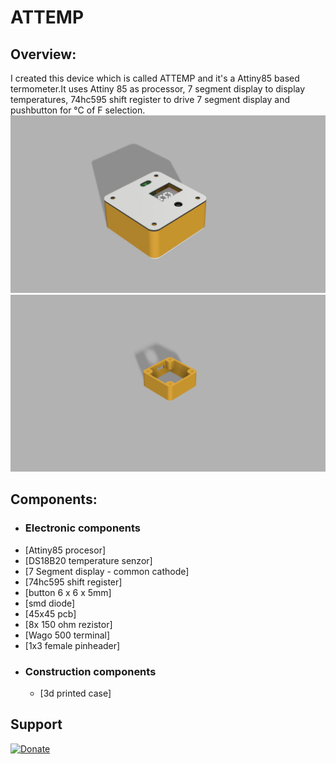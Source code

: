 # ATTEMP

## Overview:
I created this device which is called ATTEMP and it's a Attiny85 based termometer.It uses Attiny 85 as processor, 7 segment display to display temperatures, 74hc595 shift register to drive 7 segment display and pushbutton for °C of F selection.
![alt tag](https://github.com/StanislavJochman/ATTEMP/blob/master/ATTEMP-ASSEMBLED.png)
![alt tag](https://github.com/StanislavJochman/ATTEMP/blob/master/ATTEMP-BOX.png)
## Components:
 - ### Electronic components
  - [Attiny85 procesor]
  - [DS18B20 temperature senzor]
  - [7 Segment display - common cathode]
  - [74hc595 shift register]
  - [button 6 x 6 x 5mm]
  - [smd diode]
  - [45x45 pcb]
  - [8x 150 ohm rezistor]
  - [Wago 500 terminal]
  - [1x3 female pinheader]
 - ### Construction components
   - [3d printed case]
## Support
[![Donate](https://img.shields.io/badge/paypal-donate-yellow.svg)]()
